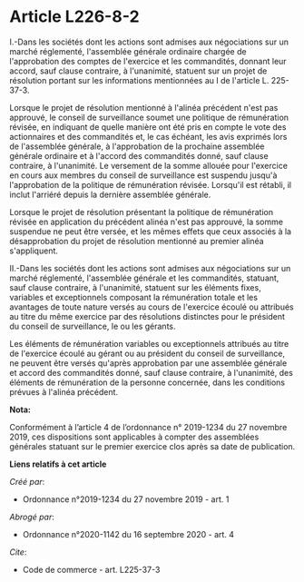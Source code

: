 # Article L226-8-2

I.-Dans les sociétés dont les actions sont admises aux négociations sur un marché réglementé, l'assemblée générale ordinaire
chargée de l'approbation des comptes de l'exercice et les commandités, donnant leur accord, sauf clause contraire, à
l'unanimité, statuent sur un projet de résolution portant sur les informations mentionnées au I de l'article L. 225-37-3. 

Lorsque le projet de résolution mentionné à l'alinéa précédent n'est pas approuvé, le conseil de surveillance soumet une
politique de rémunération révisée, en indiquant de quelle manière ont été pris en compte le vote des actionnaires et des
commandités et, le cas échéant, les avis exprimés lors de l'assemblée générale, à l'approbation de la prochaine assemblée
générale ordinaire et à l'accord des commandités donné, sauf clause contraire, à l'unanimité. Le versement de la somme
allouée pour l'exercice en cours aux membres du conseil de surveillance est suspendu jusqu'à l'approbation de la politique de
rémunération révisée. Lorsqu'il est rétabli, il inclut l'arriéré depuis la dernière assemblée générale. 

Lorsque le projet de résolution présentant la politique de rémunération révisée en application du précédent alinéa n'est pas
approuvé, la somme suspendue ne peut être versée, et les mêmes effets que ceux associés à la désapprobation du projet de
résolution mentionné au premier alinéa s'appliquent. 

II.-Dans les sociétés dont les actions sont admises aux négociations sur un marché réglementé, l'assemblée générale et les
commandités, statuant, sauf clause contraire, à l'unanimité, statuent sur les éléments fixes, variables et exceptionnels
composant la rémunération totale et les avantages de toute nature versés au cours de l'exercice écoulé ou attribués au titre
du même exercice par des résolutions distinctes pour le président du conseil de surveillance, le ou les gérants. 

Les éléments de rémunération variables ou exceptionnels attribués au titre de l'exercice écoulé au gérant ou au président du
conseil de surveillance, ne peuvent être versés qu'après approbation par une assemblée générale et accord des commandités
donné, sauf clause contraire, à l'unanimité, des éléments de rémunération de la personne concernée, dans les conditions
prévues à l'alinéa précédent.

**Nota:**

Conformément à l’article 4 de l’ordonnance n° 2019-1234 du 27 novembre 2019, ces dispositions sont applicables à compter des
assemblées générales statuant sur le premier exercice clos après sa date de publication.

**Liens relatifs à cet article**

_Créé par_:

  - Ordonnance n°2019-1234 du 27 novembre 2019 - art. 1

_Abrogé par_:

  - Ordonnance n°2020-1142 du 16 septembre 2020 - art. 4

_Cite_:

  - Code de commerce - art. L225-37-3
